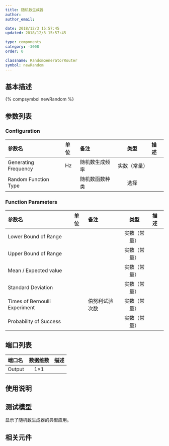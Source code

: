 ```yaml
---
title: 随机数生成器
author: 
author_email:

date: 2018/12/3 15:57:45
updated: 2018/12/3 15:57:45

type: components
category: -3008
order: 0

classname: RandomGeneratorRouter
symbol: newRandom
---
```

## 基本描述
{% compsymbol newRandom %}

## 参数列表
### Configuration
| 参数名 | 单位 | 备注 | 类型 | 描述 |
| :--- | :--- | :--- | :--: | :--- |
| Generating Frequency | Hz | 随机数生成频率 | 实数（常量） |  |
| Random Function Type |  | 随机数函数种类 | 选择 |  |

### Function Parameters
| 参数名 | 单位 | 备注 | 类型 | 描述 |
| :--- | :--- | :--- | :--: | :--- |
| Lower Bound of Range |  |  | 实数（常量） |  |
| Upper Bound of Range |  |  | 实数（常量） |  |
| Mean / Expected value |  |  | 实数（常量） |  |
| Standard Deviation |  |  | 实数（常量） |  |
| Times of Bernoulli Experiment |  | 伯努利试验次数 | 实数（常量） |  |
| Probability of Success |  |  | 实数（常量） |  |


## 端口列表

| 端口名 | 数据维数 | 描述 |
| :--- | :--:  | :--- |
| Output | 1×1 | |                   

## 使用说明


## 测试模型
[<test name>](<test link>)显示了随机数生成器的典型应用。

## 相关元件


